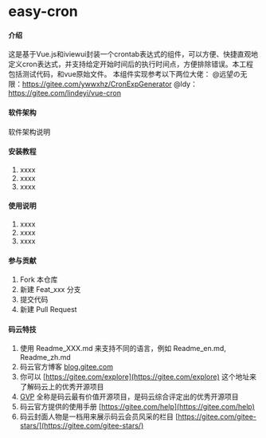 # easy-cron

#### 介绍
这是基于Vue.js和iviewui封装一个crontab表达式的组件，可以方便、快捷直观地定义cron表达式，并支持给定开始时间后的执行时间点，方便排除错误。本工程包括测试代码，和vue原始文件。
本组件实现参考以下两位大佬：
@远望の无限：https://gitee.com/ywwxhz/CronExpGenerator
@ldy：https://gitee.com/lindeyi/vue-cron

#### 软件架构
软件架构说明


#### 安装教程

1. xxxx
2. xxxx
3. xxxx

#### 使用说明

1. xxxx
2. xxxx
3. xxxx

#### 参与贡献

1. Fork 本仓库
2. 新建 Feat_xxx 分支
3. 提交代码
4. 新建 Pull Request


#### 码云特技

1. 使用 Readme\_XXX.md 来支持不同的语言，例如 Readme\_en.md, Readme\_zh.md
2. 码云官方博客 [blog.gitee.com](https://blog.gitee.com)
3. 你可以 [https://gitee.com/explore](https://gitee.com/explore) 这个地址来了解码云上的优秀开源项目
4. [GVP](https://gitee.com/gvp) 全称是码云最有价值开源项目，是码云综合评定出的优秀开源项目
5. 码云官方提供的使用手册 [https://gitee.com/help](https://gitee.com/help)
6. 码云封面人物是一档用来展示码云会员风采的栏目 [https://gitee.com/gitee-stars/](https://gitee.com/gitee-stars/)